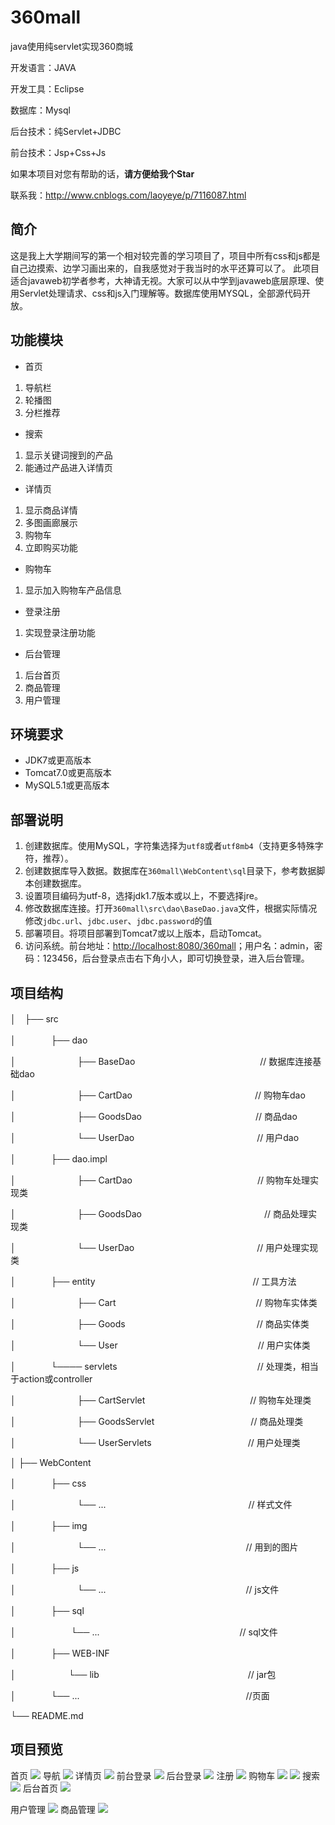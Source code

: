 # 360mall
java使用纯servlet实现360商城

开发语言：JAVA

开发工具：Eclipse

数据库：Mysql

后台技术：纯Servlet+JDBC

前台技术：Jsp+Css+Js

如果本项目对您有帮助的话，**请方便给我个Star**

联系我：http://www.cnblogs.com/laoyeye/p/7116087.html

## 简介
这是我上大学期间写的第一个相对较完善的学习项目了，项目中所有css和js都是自己边摸索、边学习画出来的，自我感觉对于我当时的水平还算可以了。
此项目适合javaweb初学者参考，大神请无视。大家可以从中学到javaweb底层原理、使用Servlet处理请求、css和js入门理解等。数据库使用MYSQL，全部源代码开放。

## 功能模块
- 首页
1. 导航栏
2. 轮播图
3. 分栏推荐

- 搜索
1. 显示关键词搜到的产品
2. 能通过产品进入详情页

- 详情页
1. 显示商品详情
2. 多图画廊展示
3. 购物车
4. 立即购买功能

- 购物车
1. 显示加入购物车产品信息

- 登录注册
1. 实现登录注册功能

- 后台管理
1. 后台首页
2. 商品管理
3. 用户管理

## 环境要求

- JDK7或更高版本
- Tomcat7.0或更高版本
- MySQL5.1或更高版本

## 部署说明

1. 创建数据库。使用MySQL，字符集选择为`utf8`或者`utf8mb4`（支持更多特殊字符，推荐）。
2. 创建数据库导入数据。数据库在`360mall\WebContent\sql`目录下，参考数据脚本创建数据库。
3. 设置项目编码为utf-8，选择jdk1.7版本或以上，不要选择jre。
4. 修改数据库连接。打开`360mall\src\dao\BaseDao.java`文件，根据实际情况修改`jdbc.url`、`jdbc.user`、`jdbc.password`的值
5. 部署项目。将项目部署到Tomcat7或以上版本，启动Tomcat。
6. 访问系统。前台地址：[http://localhost:8080/360mall](http://localhost:8080/360mall)；用户名：admin，密码：123456，后台登录点击右下角小人，即可切换登录，进入后台管理。

## 项目结构
│　├── src

│　　　　├── dao

│　　　　　　　├── BaseDao　　　　　　　　　　　　　　 // 数据库连接基础dao

│　　　　　　　├── CartDao　　　　　　　　　　　　　　// 购物车dao

│　　　　　　　├── GoodsDao　　　　　　　　　　　　　// 商品dao
 
│　　　　　　　└── UserDao　　　　　　　　　　　　　　// 用户dao

│　　　　├── dao.impl    

│　　　　　　　├── CartDao 　　　　　　　　　　　　　　// 购物车处理实现类

│　　　　　　　├── GoodsDao　　　　　　　　　　　　　　// 商品处理实现类

│　　　　　　　└── UserDao　　　　　　　　　　　　　　// 用户处理实现类

│　　　　├── entity　　　　　　　　　　　　　　　　　　// 工具方法

│　　　　　　　├── Cart　　　　　　　　　　　　　　　　// 购物车实体类

│　　　　　　　├── Goods　　　　　　　　　　　　　　　// 商品实体类

│　　　　　　　└── User　　　　　　　　　　　　　　　　// 用户实体类

│　　　　└──── servlets　　　　　　　　　　　　　　　　// 处理类，相当于action或controller

│　　　　　　　├── CartServlet　　　　　　　　　　　　// 购物车处理类

│　　　　　　　├── GoodsServlet　　　　　　　　　　　// 商品处理类

│　　　　　　　└── UserServlets　　　　　　　　　　　// 用户处理类

│
├── WebContent

│　　　　├── css

│　　　　　　　└── ... 　　　　　　　　　　　　　　　　// 样式文件
           
│　　　　├── img

│　　　　　　　└── ...　　　　　　　　　　　　　　　　// 用到的图片

│　　　　├── js

│　　　　　　　└── ...　　　　　　　　　　　　　　　　// js文件

│　　　　├── sql				

│ 　　　　　　└── ...　　　　　　　　　　　　　　　　// sql文件

│　　　　├── WEB-INF  　 

│　　　　　　└── lib　　　　　　　　　　　　　　　　　// jar包

│　　　　└── ...　　　　　　　　　　　　　　　　　　　//页面

└── README.md

## 项目预览
首页
![](https://github.com/allanzhuo/study/blob/master/img/%E9%A6%96%E9%A1%B5.png?raw=true)
导航
![](https://github.com/allanzhuo/study/blob/master/img/%E5%AF%BC%E8%88%AA.png?raw=true)
详情页
![](https://github.com/allanzhuo/study/blob/master/img/%E8%AF%A6%E6%83%85%E9%A1%B5.png?raw=true)
前台登录
![](https://github.com/allanzhuo/study/blob/master/img/%E7%99%BB%E5%BD%951.png?raw=true)
后台登录
![](https://github.com/allanzhuo/study/blob/master/img/%E7%99%BB%E5%BD%952.png?raw=true)
注册
![](https://github.com/allanzhuo/study/blob/master/img/%E6%B3%A8%E5%86%8C.png?raw=true)
购物车
![](https://github.com/allanzhuo/study/blob/master/img/%E8%B4%AD%E7%89%A9%E8%BD%A61.png?raw=true)
![](https://github.com/allanzhuo/study/blob/master/img/%E8%B4%AD%E7%89%A9%E8%BD%A62.png?raw=true)
搜索
![](https://github.com/allanzhuo/study/blob/master/img/%E6%90%9C%E7%B4%A2.png?raw=true)
后台首页
![](https://github.com/allanzhuo/study/blob/master/img/%E5%90%8E%E5%8F%B01.png?raw=true)

用户管理
![](https://github.com/allanzhuo/study/blob/master/img/%E5%90%8E%E5%8F%B02.png?raw=true)
商品管理
![](https://github.com/allanzhuo/study/blob/master/img/%E5%90%8E%E5%8F%B03.png?raw=true)
